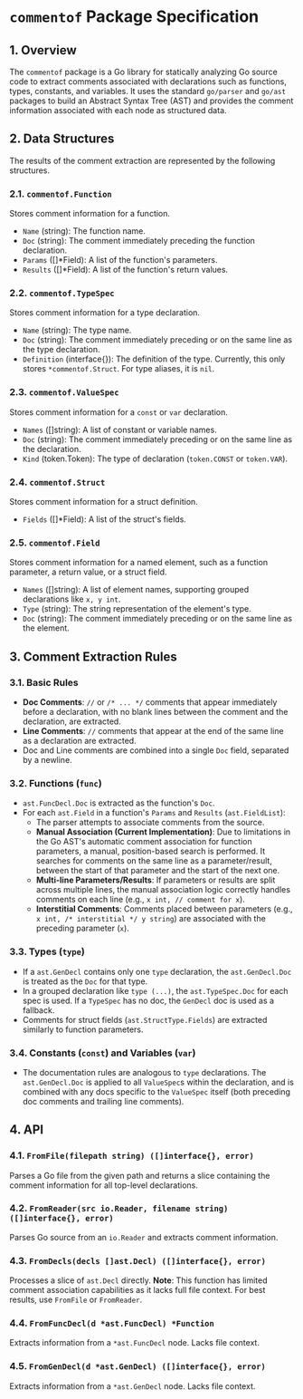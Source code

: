 # `commentof` Package Specification

## 1. Overview

The `commentof` package is a Go library for statically analyzing Go source code to extract comments associated with declarations such as functions, types, constants, and variables. It uses the standard `go/parser` and `go/ast` packages to build an Abstract Syntax Tree (AST) and provides the comment information associated with each node as structured data.

## 2. Data Structures

The results of the comment extraction are represented by the following structures.

### 2.1. `commentof.Function`

Stores comment information for a function.

-   `Name` (string): The function name.
-   `Doc` (string): The comment immediately preceding the function declaration.
-   `Params` ([]*Field): A list of the function's parameters.
-   `Results` ([]*Field): A list of the function's return values.

### 2.2. `commentof.TypeSpec`

Stores comment information for a type declaration.

-   `Name` (string): The type name.
-   `Doc` (string): The comment immediately preceding or on the same line as the type declaration.
-   `Definition` (interface{}): The definition of the type. Currently, this only stores `*commentof.Struct`. For type aliases, it is `nil`.

### 2.3. `commentof.ValueSpec`

Stores comment information for a `const` or `var` declaration.

-   `Names` ([]string): A list of constant or variable names.
-   `Doc` (string): The comment immediately preceding or on the same line as the declaration.
-   `Kind` (token.Token): The type of declaration (`token.CONST` or `token.VAR`).

### 2.4. `commentof.Struct`

Stores comment information for a struct definition.

-   `Fields` ([]*Field): A list of the struct's fields.

### 2.5. `commentof.Field`

Stores comment information for a named element, such as a function parameter, a return value, or a struct field.

-   `Names` ([]string): A list of element names, supporting grouped declarations like `x, y int`.
-   `Type` (string): The string representation of the element's type.
-   `Doc` (string): The comment immediately preceding or on the same line as the element.

## 3. Comment Extraction Rules

### 3.1. Basic Rules

-   **Doc Comments**: `//` or `/* ... */` comments that appear immediately before a declaration, with no blank lines between the comment and the declaration, are extracted.
-   **Line Comments**: `//` comments that appear at the end of the same line as a declaration are extracted.
-   Doc and Line comments are combined into a single `Doc` field, separated by a newline.

### 3.2. Functions (`func`)

-   `ast.FuncDecl.Doc` is extracted as the function's `Doc`.
-   For each `ast.Field` in a function's `Params` and `Results` (`ast.FieldList`):
    -   The parser attempts to associate comments from the source.
    -   **Manual Association (Current Implementation)**: Due to limitations in the Go AST's automatic comment association for function parameters, a manual, position-based search is performed. It searches for comments on the same line as a parameter/result, between the start of that parameter and the start of the next one.
    -   **Multi-line Parameters/Results**: If parameters or results are split across multiple lines, the manual association logic correctly handles comments on each line (e.g., `x int, // comment for x`).
    -   **Interstitial Comments**: Comments placed between parameters (e.g., `x int, /* interstitial */ y string`) are associated with the preceding parameter (`x`).

### 3.3. Types (`type`)

-   If a `ast.GenDecl` contains only one `type` declaration, the `ast.GenDecl.Doc` is treated as the `Doc` for that type.
-   In a grouped declaration like `type (...)`, the `ast.TypeSpec.Doc` for each spec is used. If a `TypeSpec` has no doc, the `GenDecl` doc is used as a fallback.
-   Comments for struct fields (`ast.StructType.Fields`) are extracted similarly to function parameters.

### 3.4. Constants (`const`) and Variables (`var`)

-   The documentation rules are analogous to `type` declarations. The `ast.GenDecl.Doc` is applied to all `ValueSpec`s within the declaration, and is combined with any docs specific to the `ValueSpec` itself (both preceding doc comments and trailing line comments).

## 4. API

### 4.1. `FromFile(filepath string) ([]interface{}, error)`

Parses a Go file from the given path and returns a slice containing the comment information for all top-level declarations.

### 4.2. `FromReader(src io.Reader, filename string) ([]interface{}, error)`

Parses Go source from an `io.Reader` and extracts comment information.

### 4.3. `FromDecls(decls []ast.Decl) ([]interface{}, error)`

Processes a slice of `ast.Decl` directly. **Note**: This function has limited comment association capabilities as it lacks full file context. For best results, use `FromFile` or `FromReader`.

### 4.4. `FromFuncDecl(d *ast.FuncDecl) *Function`

Extracts information from a `*ast.FuncDecl` node. Lacks file context.

### 4.5. `FromGenDecl(d *ast.GenDecl) ([]interface{}, error)`

Extracts information from a `*ast.GenDecl` node. Lacks file context.
